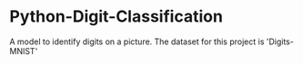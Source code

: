 # Python-Digit-Classification
A model to identify digits on a picture. The dataset for this project is 'Digits-MNIST'
